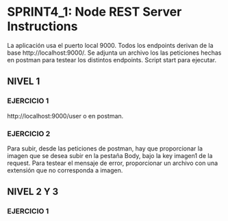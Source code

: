 # SPRINT4_1: Node REST Server Instructions

La aplicación usa el puerto local 9000. Todos los endpoints derivan de la base http://localhost:9000/. Se adjunta un archivo los las peticiones hechas en postman para testear los distintos endpoints.
Script start para ejecutar.

## NIVEL 1
### EJERCICIO 1

http://localhost:9000/user o en postman.

### EJERCICIO 2

Para subir, desde las peticiones de postman, hay que proporcionar la imagen que se desea subir en la pestaña Body, bajo la key imagen1 de la request. Para testear el mensaje de error, proporcionar un archivo con una extensión que no corresponda a imagen.

## NIVEL 2 Y 3

### EJERCICIO 1

